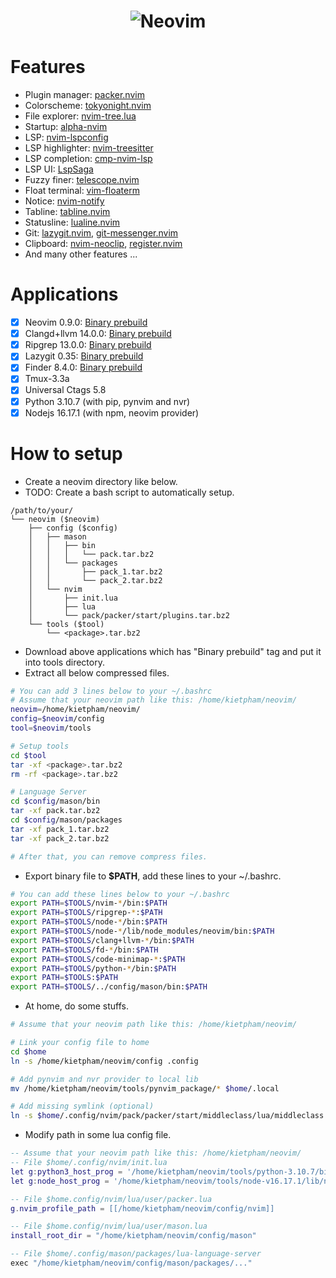 <h1 align="center">
  <img src="https://raw.githubusercontent.com/neovim/neovim.github.io/master/logos/neovim-logo-300x87.png" alt="Neovim">
</h1>

# Features
- Plugin manager: [packer.nvim](https://github.com/wbthomason/packer.nvim)
- Colorscheme: [tokyonight.nvim](https://github.com/folke/tokyonight.nvim)
- File explorer: [nvim-tree.lua](https://github.com/nvim-tree/nvim-tree.lua)
- Startup: [alpha-nvim](https://github.com/goolord/alpha-nvim)
- LSP: [nvim-lspconfig](https://github.com/neovim/nvim-lspconfig)
- LSP highlighter: [nvim-treesitter](https://github.com/nvim-treesitter/nvim-treesitter)
- LSP completion: [cmp-nvim-lsp](https://github.com/hrsh7th/cmp-nvim-lsp)
- LSP UI: [LspSaga](https://github.com/glepnir/lspsaga.nvim)
- Fuzzy finer: [telescope.nvim](https://github.com/nvim-telescope/telescope.nvim)
- Float terminal: [vim-floaterm](https://github.com/voldikss/vim-floaterm)
- Notice: [nvim-notify](https://github.com/rcarriga/nvim-notify)
- Tabline: [tabline.nvim](https://github.com/kdheepak/tabline.nvim)
- Statusline: [lualine.nvim](https://github.com/nvim-lualine/lualine.nvim)
- Git: [lazygit.nvim](https://github.com/kdheepak/lazygit.nvim), [git-messenger.nvim](https://github.com/rhysd/git-messenger.vim)
- Clipboard: [nvim-neoclip](https://github.com/AckslD/nvim-neoclip.lua), [register.nvim](https://github.com/tversteeg/registers.nvim)
- And many other features ...

# Applications
- [x] Neovim 0.9.0: [Binary prebuild](https://github.com/neovim/neovim/releases/download/nightly/nvim-linux64.tar.gz)
- [x] Clangd+llvm 14.0.0: [Binary prebuild](https://github.com/llvm/llvm-project/releases/download/llvmorg-14.0.0/clang+llvm-14.0.0-x86_64-linux-gnu-ubuntu-18.04.tar.xz)
- [x] Ripgrep 13.0.0: [Binary prebuild](https://github.com/BurntSushi/ripgrep/releases/download/13.0.0/ripgrep-13.0.0-x86_64-unknown-linux-musl.tar.gz)
- [x] Lazygit 0.35: [Binary prebuild](https://github.com/jesseduffield/lazygit/releases/download/v0.35/lazygit_0.35_Linux_x86_64.tar.gz)
- [x] Finder 8.4.0: [Binary prebuild](https://github.com/sharkdp/fd/releases/download/v8.4.0/fd-v8.4.0-x86_64-unknown-linux-gnu.tar.gz)
- [x] Tmux-3.3a
- [x] Universal Ctags 5.8
- [x] Python 3.10.7 (with pip, pynvim and nvr)
- [x] Nodejs 16.17.1 (with npm, neovim provider)

# How to setup
- Create a neovim directory like below.
- TODO: Create a bash script to automatically setup.

```shell
/path/to/your/
└── neovim ($neovim)
    ├── config ($config)
    │   ├── mason
    │   │   ├── bin
    │   │   │   └── pack.tar.bz2             
    │   │   └── packages 
    │   │       ├── pack_1.tar.bz2 
    │   │       └── pack_2.tar.bz2   
    │   └── nvim
    │       ├── init.lua
    │       ├── lua
    │       └── pack/packer/start/plugins.tar.bz2
    └── tools ($tool)
        └── <package>.tar.bz2
```

- Download above applications which has "Binary prebuild" tag and put it into tools directory.
- Extract all below compressed files.

```bash
# You can add 3 lines below to your ~/.bashrc
# Assume that your neovim path like this: /home/kietpham/neovim/
neovim=/home/kietpham/neovim/
config=$neovim/config
tool=$neovim/tools

# Setup tools
cd $tool
tar -xf <package>.tar.bz2
rm -rf <package>.tar.bz2

# Language Server
cd $config/mason/bin
tar -xf pack.tar.bz2
cd $config/mason/packages
tar -xf pack_1.tar.bz2
tar -xf pack_2.tar.bz2

# After that, you can remove compress files.
```

- Export binary file to **$PATH**, add these lines to your ~/.bashrc.
 
```bash
# You can add these lines below to your ~/.bashrc
export PATH=$TOOLS/nvim-*/bin:$PATH
export PATH=$TOOLS/ripgrep-*:$PATH
export PATH=$TOOLS/node-*/bin:$PATH
export PATH=$TOOLS/node-*/lib/node_modules/neovim/bin:$PATH
export PATH=$TOOLS/clang+llvm-*/bin:$PATH
export PATH=$TOOLS/fd-*/bin:$PATH
export PATH=$TOOLS/code-minimap-*:$PATH
export PATH=$TOOLS/python-*/bin:$PATH
export PATH=$TOOLS:$PATH
export PATH=$TOOLS/../config/mason/bin:$PATH
```

- At home, do some stuffs.

```bash
# Assume that your neovim path like this: /home/kietpham/neovim/

# Link your config file to home
cd $home
ln -s /home/kietpham/neovim/config .config

# Add pynvim and nvr provider to local lib
mv /home/kietpham/neovim/tools/pynvim_package/* $home/.local

# Add missing symlink (optional)
ln -s $home/.config/nvim/pack/packer/start/middleclass/lua/middleclass.lua .
```

- Modify path in some lua config file.

```lua
-- Assume that your neovim path like this: /home/kietpham/neovim/
-- File $home/.config/nvim/init.lua
let g:python3_host_prog = '/home/kietpham/neovim/tools/python-3.10.7/bin/python3'
let g:node_host_prog = '/home/kietpham/neovim/tools/node-v16.17.1/lib/node_modules/neovim/bin/cli.js'

-- File $home.config/nvim/lua/user/packer.lua
g.nvim_profile_path = [[/home/kietpham/neovim/config/nvim]]

-- File $home.config/nvim/lua/user/mason.lua
install_root_dir = "/home/kietpham/neovim/config/mason"

-- File $home/.config/mason/packages/lua-language-server
exec "/home/kietpham/neovim/config/mason/packages/..."
```
